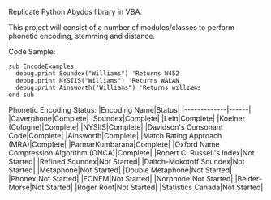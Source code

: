 Replicate Python Abydos library in VBA. 

This project will consist of a number of modules/classes to perform phonetic encoding, stemming and distance.

Code Sample:
```
sub EncodeExamples
  debug.print Soundex("Williams") 'Returns W452
  debug.print NYSIIS("Williams") 'Returns WALAN
  debug.print Ainsworth("Williams") 'Returns wɪllɪæms
end sub
```

Phonetic Encoding Status:
|Encoding Name|Status|
|-------------|------|
|Caverphone|Complete|
|Soundex|Complete|
|Lein|Complete|
|Koelner (Cologne)|Complete|
|NYSIIS|Complete|
|Davidson's Consonant Code|Complete|
|Ainsworth|Complete|
|Match Rating Approach (MRA)|Complete|
|ParmarKumbarana|Complete|
|Oxford Name Compression Algorithm (ONCA)|Complete|
|Robert C. Russell's Index|Not Started|
|Refined Soundex|Not Started|
|Daitch-Mokotoff Soundex|Not Started|
|Metaphone|Not Started|
|Double Metaphone|Not Started|
|Phonex|Not Started|
|FONEM|Not Started|
|Norphone|Not Started|
|Beider-Morse|Not Started|
|Roger Root|Not Started|
|Statistics Canada|Not Started|

